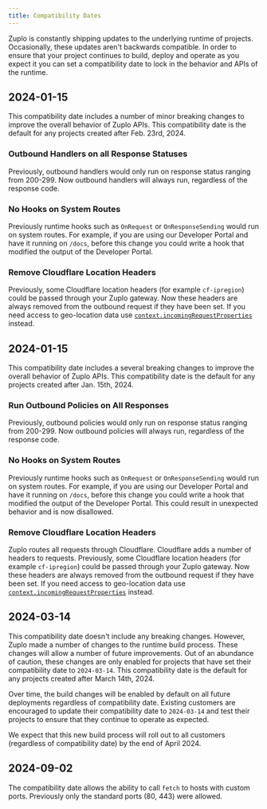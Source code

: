 ```yaml
---
title: Compatibility Dates
---
```


Zuplo is constantly shipping updates to the underlying runtime of projects.
Occasionally, these updates aren't backwards compatible. In order to ensure that
your project continues to build, deploy and operate as you expect it you can set
a compatibility date to lock in the behavior and APIs of the runtime.

## 2024-01-15

This compatibility date includes a number of minor breaking changes to improve
the overall behavior of Zuplo APIs. This compatibility date is the default for
any projects created after Feb. 23rd, 2024.

### Outbound Handlers on all Response Statuses

Previously, outbound handlers would only run on response status ranging from
200-299. Now outbound handlers will always run, regardless of the response code.

### No Hooks on System Routes

Previously runtime hooks such as `OnRequest` or `OnResponseSending` would run on
system routes. For example, if you are using our Developer Portal and have it
running on `/docs`, before this change you could write a hook that modified the
output of the Developer Portal.

### Remove Cloudflare Location Headers

Previously, some Cloudflare location headers (for example `cf-ipregion`) could
be passed through your Zuplo gateway. Now these headers are always removed from
the outbound request if they have been set. If you need access to geo-location
data use [`context.incomingRequestProperties`](./zuplo-context.md) instead.

## 2024-01-15

This compatibility date includes a several breaking changes to improve the
overall behavior of Zuplo APIs. This compatibility date is the default for any
projects created after Jan. 15th, 2024.

### Run Outbound Policies on All Responses

Previously, outbound policies would only run on response status ranging from
200-299. Now outbound policies will always run, regardless of the response code.

### No Hooks on System Routes

Previously runtime hooks such as `OnRequest` or `OnResponseSending` would run on
system routes. For example, if you are using our Developer Portal and have it
running on `/docs`, before this change you could write a hook that modified the
output of the Developer Portal. This could result in unexpected behavior and is
now disallowed.

### Remove Cloudflare Location Headers

Zuplo routes all requests through Cloudflare. Cloudflare adds a number of
headers to requests. Previously, some Cloudflare location headers (for example
`cf-ipregion`) could be passed through your Zuplo gateway. Now these headers are
always removed from the outbound request if they have been set. If you need
access to geo-location data use
[`context.incomingRequestProperties`](./zuplo-context.md) instead.

## 2024-03-14

This compatibility date doesn't include any breaking changes. However, Zuplo
made a number of changes to the runtime build process. These changes will allow
a number of future improvements. Out of an abundance of caution, these changes
are only enabled for projects that have set their compatibility date to
`2024-03-14`. This compatibility date is the default for any projects created
after March 14th, 2024.

Over time, the build changes will be enabled by default on all future
deployments regardless of compatibility date. Existing customers are encouraged
to update their compatibility date to `2024-03-14` and test their projects to
ensure that they continue to operate as expected.

We expect that this new build process will roll out to all customers (regardless
of compatibility date) by the end of April 2024.

## 2024-09-02

The compatibility date allows the ability to call `fetch` to hosts with custom
ports. Previously only the standard ports (80, 443) were allowed.
